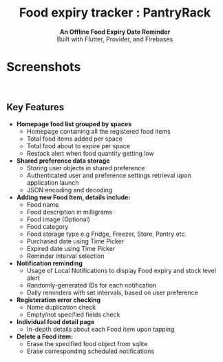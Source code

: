 <h1 align="center">Food expiry tracker : PantryRack</h1>

<div align="center">
  <strong>An Offline Food Expiry Date Reminder</strong>
</div>

<div align="center">
  Built with Flutter, Provider, and Firebases
</div>

# Screenshots
<pre>

</pre>


## Key Features
* __Homepage food list grouped by spaces__ 
  * Homepage containing all the registered food items
  * Total food items added per space
  * Total food about to expire per space
  * Restock alert when food quantity getting low
* __Shared preference data storage__ 
  * Storing user objects in shared preference
  * Authenticated user and preference settings retrieval upon application launch
  * JSON encoding and decoding
* __Adding new Food Item, details include:__ 
  * Food name
  * Food description in milligrams
  * Food image (Optional)
  * Food category
  * Food storage type e.g Fridge, Freezer, Store, Pantry etc.
  * Purchased date using Time Picker
  * Expired date using Time Picker
  * Reminder interval selection  
* __Notification reminding__
  * Usage of Local Notifications to display Food expiry and stock level alert
  * Randomly-generated IDs for each notification
  * Daily reminders with set intervals, based on user preference
* __Registeration error checking__ 
  * Name duplication check
  * Empty/not specified fields check 
* __Individual food detail page__ 
  * In-depth details about each Food item upon tapping
* __Delete a Food item:__ 
  * Erase the specified food object from sqlite
  * Erase corresponding scheduled notifications 
